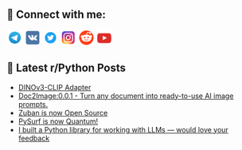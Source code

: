 ## 🔎 Connect with me:
[<img src="https://github.com/bullbesh/bullbesh/blob/main/images/Telegram.png" width="32" height="32" />](https://t.me/bullbesh)
[<img src="https://github.com/bullbesh/bullbesh/blob/main/images/VK.png" width="32" height="32" />](https://vk.com/bullbesh)
[<img src="https://github.com/bullbesh/bullbesh/blob/main/images/Twitter.png" width="32" height="32" />](https://twitter.com/bullbesh1)
[<img src="https://github.com/bullbesh/bullbesh/blob/main/images/Instagram.png" width="32" height="32" />](https://www.instagram.com/bullbesh)
[<img src="https://github.com/bullbesh/bullbesh/blob/main/images/Reddit.png" width="32" height="32" />](https://www.reddit.com/user/bullbesh)
[<img src="https://github.com/bullbesh/bullbesh/blob/main/images/YouTube.png" width="32" height="32" />](https://www.youtube.com/channel/UCtfjRs6uzgq5mfm8S06WTcg)

## 📕 Latest r/Python Posts
<!-- BLOG-POST-LIST:START -->
- [DINOv3-CLIP Adapter](https://www.reddit.com/r/Python/comments/1n7ibkk/dinov3clip_adapter/)
- [Doc2Image:0.0.1 - Turn any document into ready-to-use AI image prompts.](https://www.reddit.com/r/Python/comments/1n7epjm/doc2image001_turn_any_document_into_readytouse_ai/)
- [Zuban is now Open Source](https://www.reddit.com/r/Python/comments/1n7e1oa/zuban_is_now_open_source/)
- [PySurf is now Quantum!](https://www.reddit.com/r/Python/comments/1n7cwjq/pysurf_is_now_quantum/)
- [I built a Python library for working with LLMs — would love your feedback](https://www.reddit.com/r/Python/comments/1n77jvv/i_built_a_python_library_for_working_with_llms/)
<!-- BLOG-POST-LIST:END -->
